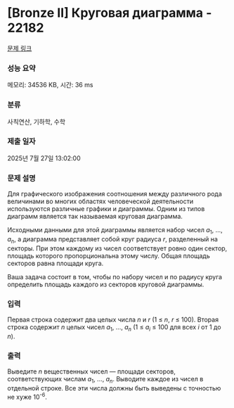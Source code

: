 # [Bronze II] Круговая диаграмма - 22182 

[문제 링크](https://www.acmicpc.net/problem/22182) 

### 성능 요약

메모리: 34536 KB, 시간: 36 ms

### 분류

사칙연산, 기하학, 수학

### 제출 일자

2025년 7월 27일 13:02:00

### 문제 설명

<p>Для графического изображения соотношения между различного рода величинами во многих областях человеческой деятельности используются различные графики и диаграммы. Одним из типов диаграмм является так называемая круговая диаграмма.</p>

<p>Исходными данными для этой диаграммы является набор чисел <i>a</i><sub>1</sub>, ..., <i>a<sub>n</sub></i>, а диаграмма представляет собой круг радиуса <i>r</i>, разделенный на секторы. При этом каждому из чисел соответствует ровно один сектор, площадь которого пропорциональна этому числу. Общая площадь секторов равна площади круга.</p>

<p>Ваша задача состоит в том, чтобы по набору чисел и по радиусу круга определить площадь каждого из секторов круговой диаграммы.</p>

### 입력 

 <p>Первая строка содержит два целых числа <i>n</i> и <i>r</i> (1 ≤ <i>n</i>, <i>r</i> ≤ 100). Вторая строка содержит <i>n</i> целых чисел <i>a</i><sub>1</sub>, ..., <i>a<sub>n</sub></i> (1 ≤ <i>a<sub>i</sub></i> ≤ 100 для всех <i>i</i> от 1 до <i>n</i>).</p>

### 출력 

 <p>Выведите <i>n</i> вещественных чисел — площади секторов, соответствующих числам <i>a</i><sub>1</sub>, ..., <i>a<sub>n</sub></i>. Выводите каждое из чисел в отдельной строке. Все эти числа должны быть выведены с точностью не хуже 10<sup>-6</sup>.</p>


